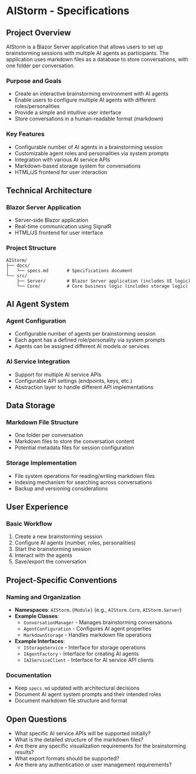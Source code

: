 # AIStorm - Specifications

## Project Overview

AIStorm is a Blazor Server application that allows users to set up brainstorming sessions with multiple AI agents as participants. The application uses markdown files as a database to store conversations, with one folder per conversation.

### Purpose and Goals
- Create an interactive brainstorming environment with AI agents
- Enable users to configure multiple AI agents with different roles/personalities
- Provide a simple and intuitive user interface
- Store conversations in a human-readable format (markdown)

### Key Features
- Configurable number of AI agents in a brainstorming session
- Customizable agent roles and personalities via system prompts
- Integration with various AI service APIs
- Markdown-based storage system for conversations
- HTML/JS frontend for user interaction

## Technical Architecture

### Blazor Server Application
- Server-side Blazor application
- Real-time communication using SignalR
- HTML/JS frontend for user interface

### Project Structure
```
AIStorm/
├── docs/
│   └── specs.md       # Specifications document
└── src/
    ├── Server/        # Blazor Server application (includes UI logic)
    └── Core/          # Core business logic (includes storage logic)
```

## AI Agent System

### Agent Configuration
- Configurable number of agents per brainstorming session
- Each agent has a defined role/personality via system prompts
- Agents can be assigned different AI models or services

### AI Service Integration
- Support for multiple AI service APIs
- Configurable API settings (endpoints, keys, etc.)
- Abstraction layer to handle different API implementations

## Data Storage

### Markdown File Structure
- One folder per conversation
- Markdown files to store the conversation content
- Potential metadata files for session configuration

### Storage Implementation
- File system operations for reading/writing markdown files
- Indexing mechanism for searching across conversations
- Backup and versioning considerations

## User Experience

### Basic Workflow
1. Create a new brainstorming session
2. Configure AI agents (number, roles, personalities)
3. Start the brainstorming session
4. Interact with the agents
5. Save/export the conversation

## Project-Specific Conventions

### Naming and Organization
- **Namespaces**: `AIStorm.{Module}` (e.g., `AIStorm.Core`, `AIStorm.Server`)
- **Example Classes**:
  - `ConversationManager` - Manages brainstorming conversations
  - `AgentConfiguration` - Configures AI agent properties
  - `MarkdownStorage` - Handles markdown file operations
- **Example Interfaces**:
  - `IStorageService` - Interface for storage operations
  - `IAgentFactory` - Interface for creating AI agents
  - `IAIServiceClient` - Interface for AI service API clients

### Documentation
- Keep `specs.md` updated with architectural decisions
- Document AI agent system prompts and their intended roles
- Document markdown file structure and format

## Open Questions

- What specific AI service APIs will be supported initially?
- What is the detailed structure of the markdown files?
- Are there any specific visualization requirements for the brainstorming results?
- What export formats should be supported?
- Are there any authentication or user management requirements?
